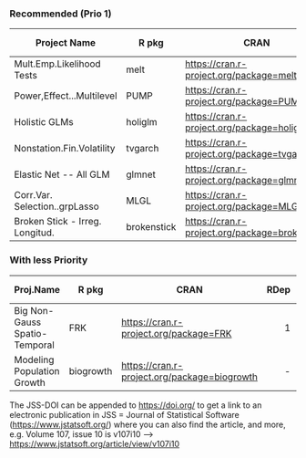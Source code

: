 ### Recommended (Prio 1)

| Project Name                    | R pkg       | CRAN                                           | RDep | Last Up | JSS-DOI               | Note   | By |
|---------------------------------|-------------|------------------------------------------------|-----:|---------|-----------------------|--------|----|
| Mult.Emp.Likelihood Tests       | melt        | https://cran.r-project.org/package=melt        |    2 | 2024-04 | 10.18637/jss.v108.i05 |        |    |
| Power,Effect...Multilevel       | PUMP        | https://cran.r-project.org/package=PUMP        |    - | 2024-02 | 10.18637/jss.v108.i06 |        |    |
| Holistic GLMs                   | holiglm     | https://cran.r-project.org/package=holiglm     |    - | 2024-02 | 10.18637/jss.v108.i07 |        |    |
| Nonstation.Fin.Volatility       | tvgarch     | https://cran.r-project.org/package=tvgarch     |    1 | 2024-04 | 10.18637/jss.v108.i09 |        |    |
| Elastic Net -- All GLM          | glmnet      | https://cran.r-project.org/package=glmnet      |  100 | 2023-08 | 10.18637/jss.v106.i01 | Hastie |    |
| Corr.Var. Selection..grpLasso   | MLGL        | https://cran.r-project.org/package=MLGL        |    - | 2023-03 | 10.18637/jss.v106.i03 |        |    |
| Broken Stick - Irreg. Longitud. | brokenstick | https://cran.r-project.org/package=brokenstick |    - | 2023-03 | 10.18637/jss.v106.i07 | tidy*  |    |

### With __less__ Priority

| Proj.Name                     | R pkg     | CRAN                                         | RDep | Last Up | JSS-DOI               | Note           | By |
|-------------------------------|-----------|----------------------------------------------|-----:|---------|-----------------------|----------------|----|
| Big Non-Gauss Spatio-Temporal | FRK       | https://cran.r-project.org/package=FRK       |    1 | 2024-04 | 10.18637/jss.v108.i10 | Cressie        |    |
| Modeling Population Growth    | biogrowth | https://cran.r-project.org/package=biogrowth |    - | 2024-04 | 10.18637/jss.v107.i01 | tidy*; 11 vign |    |


The JSS-DOI can be appended to  https://doi.org/  to get a link to an
electronic publication in JSS = Journal of Statistical Software (https://www.jstatsoft.org/)
where you can also find the article, and more,
e.g. Volume 107, issue 10  is  v107i10 -->  
https://www.jstatsoft.org/article/view/v107i10

